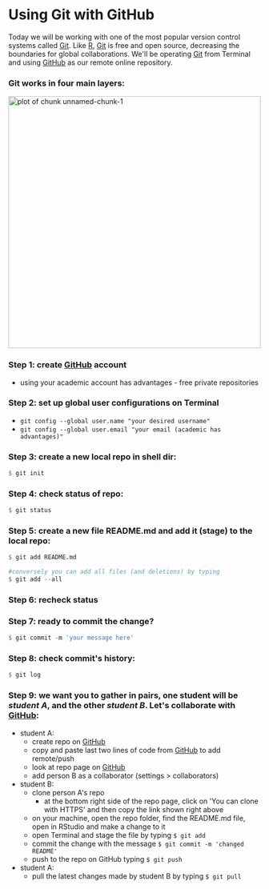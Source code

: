 Using Git with GitHub
======================

Today we will be working with one of the most popular version control systems called [Git][id_git].
Like [R][id_r], [Git][id_git] is free and open source, decreasing the boundaries for global collaborations.
We'll be operating [Git][id_git] from Terminal and using [GitHub][id_github] as our remote online repository.

### Git works in four main layers:
<img src="figure/unnamed-chunk-1.png" title="plot of chunk unnamed-chunk-1" alt="plot of chunk unnamed-chunk-1" width="504px" height="504px" />


### Step 1: create [GitHub][id_github] account
* using your academic account has advantages - free private repositories

### Step 2: set up global user configurations on Terminal
* `git config --global user.name "your desired username"`
* `git config --global user.email "your email (academic has advantages)"`

### Step 3: create a new local repo in shell dir:

```r
$ git init
```


### Step 4: check status of repo:

```r
$ git status
```


### Step 5: create a new file README.md and add it (stage) to the local repo:

```r
$ git add README.md

#conversely you can add all files (and deletions) by typing
$ git add --all
```


### Step 6: recheck status

### Step 7: ready to commit the change? 

```r
$ git commit -m 'your message here'
```


### Step 8: check commit's history:

```r
$ git log
```


### Step 9: we want you to gather in pairs, one student will be *student A*, and the other *student B*. Let's collaborate with [GitHub][id_github]:
* student A:
    * create repo on [GitHub][id_github]
    * copy and paste last two lines of code from [GitHub][id_github] to add remote/push
    * look at repo page on [GitHub][id_github]
    * add person B as a collaborator (settings > collaborators)
* student B:
    * clone person A's repo
        * at the bottom right side of the repo page, click on 'You can clone with HTTPS' and then copy the link shown right above 
    * on your machine, open the repo folder, find the README.md file, open in RStudio and make a change to it
    * open Terminal and stage the file by typing `$ git add`
    * commit the change with the message `$ git commit -m 'changed README'`
    * push to the repo on GitHub typing `$ git push`
* student A:
    * pull the latest changes made by student B by typing `$ git pull`

[id_git]: http://git-scm.com/
[id_r]: http://www.r-project.org
[id_github]: https://github.com/
